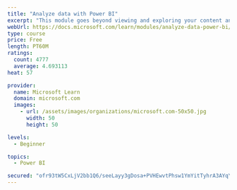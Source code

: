 ```yaml
---
title: "Analyze data with Power BI"
excerpt: "This module goes beyond viewing and exploring your content and explains how to interact with it by working with reports and dashboards to uncover and share new business insights."
webUrl: https://docs.microsoft.com/learn/modules/analyze-data-power-bi/
type: course
price: Free
length: PT60M
ratings:
  count: 4777
  average: 4.693113
heat: 57

provider:
  name: Microsoft Learn
  domain: microsoft.com
  images:
    - url: /assets/images/organizations/microsoft.com-50x50.jpg
      width: 50
      height: 50

levels:
  - Beginner

topics:
  - Power BI

secured: "ofr93tW5CxLjV2bb1Q6/seeLayy3gDosa+PVHEwvtPhsw1YmYitTyhrA3AYqYRtQbmlOFaRNDUAx+/ZL8KjTWLBOgvDGCMeClpB6VsMvCqNMoFLI9LTHoe/IthufO60SMSzFLxHaUHtpNFDhZEm8qTYksu1190QS4QSQQ+pmmAEHszgYR0nT+0mkq9r1l1rBinL4CPKJ1scXtfAq8hOnIDpZ0itPRdZjLIqRRgKpOQkJONCirSx2hz0e24ShOCJJhAye2JF+2lFyU+YVal6vn4JwetkAx/1KD6W68XdfD7Gy8JpaDmneolvBapiVAvLbDXSdqvWf4TIcqPUM33DH54v94E6g/UOnuyQ+RN1dAg43jHqUkoV2Oxxz0QuMwgIM2nple5T8qwmUS7VoFpidE2JrUQBWQwrcamIp2KyoNSA=;O8AHSm5FrlEN546Pwf6eIw=="
---
```


